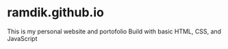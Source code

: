 # ramdik.github.io

This is my personal website and portofolio
Build with basic HTML, CSS, and JavaScript
